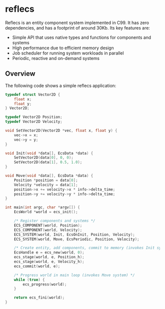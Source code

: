# reflecs
Reflecs is an entity component system implemented in C99. It has zero dependencies, and has a footprint of around 30Kb. Its key features are:
- Simple API that uses native types and functions for components and systems
- High performance due to efficient memory design
- Job scheduler for running system workloads in parallel
- Periodic, reactive and on-demand systems

## Overview
The following code shows a simple reflecs application:

```c
typedef struct Vector2D {
    float x;
    float y;
} Vector2D;

typedef Vector2D Position;
typedef Vector2D Velocity;

void SetVector2D(Vector2D *vec, float x, float y) {
    vec->x = x;
    vec->y = y;
}

void Init(void *data[], EcsData *data) {
    SetVector2D(data[0], 0, 0);
    SetVector2D(data[1], 0.5, 1.0);
}

void Move(void *data[], EcsData *data) {
    Position *position = data[0];
    Velocity *velocity = data[1];
    position->x += velocity->x * info->delta_time;
    position->y += velocity->y * info->delta_time;
}

int main(int argc, char *argv[]) {
    EcsWorld *world = ecs_init();

    /* Register components and systems */
    ECS_COMPONENT(world, Position);
    ECS_COMPONENT(world, Velocity);
    ECS_SYSTEM(world, Init, EcsOnInit, Position, Velocity);
    ECS_SYSTEM(world, Move, EcsPeriodic, Position, Velocity);

    /* Create entity, add components, commit to memory (invokes Init system) */
    EcsHandle e = ecs_new(world, 0);
    ecs_stage(world, e, Position_h);
    ecs_stage(world, e, Velocity_h);
    ecs_commit(world, e);

    /* Progress world in main loop (invokes Move system) */
    while (true) {
        ecs_progress(world);
    }

    return ecs_fini(world);
}
```
